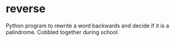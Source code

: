 # reverse
Python program to rewrite a word backwards and decide if it is a palindrome. Cobbled together during school.
